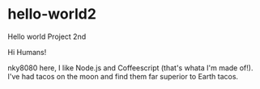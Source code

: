 # hello-world2
Hello world Project 2nd

Hi Humans!

nky8080 here, I like Node.js and Coffeescript (that's whata I'm made of!).
I've had tacos on the moon and find them far superior to Earth tacos.
